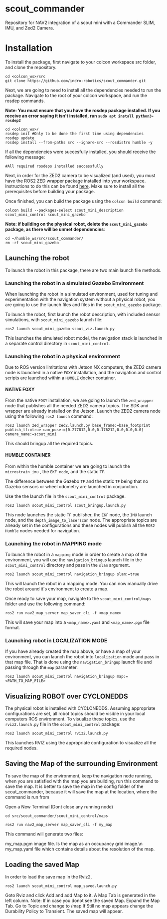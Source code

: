 # scout_commander
Repository for NAV2 integration of a scout mini with a Commander SLIM, IMU, and Zed2 Camera.
# Installation
To install the package, first navigate to your colcon workspace src folder, and clone the repository.
```
cd <colcon_ws>/src
git clone https://github.com/indro-robotics/scout_commander.git
```
Next, we are going to need to install all the dependencies needed to run the package. Navigate to the root of your colcon workspace, and run the rosdep commands. 

**Note: You must ensure that you have the rosdep package installed. If you receive an error saying it isn't installed, run `sudo apt install python3-rosdep2`**
```
cd <colcon_ws>/
rosdep init #Only to be done the first time using dependencies
rosdep update
rosdep install --from-paths src --ignore-src --rosdistro humble -y
```
If all the dependencies were succesfully installed, you should receive the following message:
```
#All required rosdeps installed successfully
```

Next, in order for the ZED2 camera to be visualized (and used), you must have the ROS2 ZED wrapper package installed into your workspace. Instructions to do this can be found [here](https://www.stereolabs.com/docs/ros2/). Make sure to install all the prerequisites before building your package.  

Once finished, you can build the package using the `colcon build` command:

```
colcon build --packages-select scout_mini_description scout_mini_control scout_mini_gazebo
```

**Note: if building on the physical robot, delete the `scout_mini_gazebo` package, as there will be unmet dependencies**:
```
cd ~/humble_ws/src/scout_commander/
rm -rf scout_mini_gazebo
```

## Launching the robot
To launch the robot in this package, there are two main launch file methods.

### **Launching the robot in a simulated Gazebo Environment**

When launching the robot in a simulated environment, used for tuning and experimentation with the navigation system without a physical robot, you are going to use the launch files and files in the `scout_mini_gazebo` package. 

To launch the robot, first launch the robot description, with included sensor simulations, with `scout_mini_gazebo` launch file:
```
ros2 launch scout_mini_gazebo scout_viz.launch.py
```
This launches the simulated robot model, the navigation stack is launched in a separate control directory in `scout_mini_control`.


### **Launching the robot in a physical environment**

Due to ROS version limitations with Jetson NX computers, the ZED2 camera node is launched in a native `FOXY` installation, and the navigation and control scripts are launched within a `HUMBLE` docker container. 
#### **NATIVE FOXY** 
From the native `FOXY` installation, we are going to launch the `zed_wrapper` node that publishes all the needed ZED2 camera topics. The SDK and wrapper are already installed on the Jetson. Launch the ZED2 camera node using the following `ros2 launch` command:
```
ros2 launch zed_wrapper zed2.launch.py base_frame:=base_footprint publish_tf:=true cam_pose:=[0.277812,0.0,0.176212,0.0,0.0,0.0] camera_name:=scout_mini
```
This should bringup all the required topics. 
#### **HUMBLE CONTAINER**
From within the humble container we are going to launch the `microstrain_imu` , the `EKF_node`, and the static `TF`.

 The difference between the Gazebo `TF` and the static `TF` being that no Gazebo sensors or wheel odometry are launched in conjunction. 

Use the the launch file in the `scout_mini_control` package.
```
ros2 launch scout_mini_control scout_bringup.launch.py
```

This node launches the static `TF` publisher, the `EKF` node, the `IMU` launch node, and the `depth_image_to_laserscan` node. The appropriate topics are already set in the configurations and these nodes will publish all the `ROS2 Humble` nodes needed for navigation.

### Launching the robot in MAPPING mode

To launch the robot in a `mapping` mode in order to create a map of the environment, you will use the `navigation_bringup` launch file in the `scout_mini_control` directory and pass in the `slam` argument.
```
ros2 launch scout_mini_control navigation_bringup slam:=true
```

This will launch the robot in a mapping mode. You can now manually drive the robot around it's environment to create a map.

Once ready to save your map, navigate to the `scout_mini_control/maps` folder and use the following command:
```
ros2 run nav2_map_server map_saver_cli -f <map_name>
```

This will save your map into a `<map_name>.yaml` and `<map_name>.pgm` file format.

### Launching robot in LOCALIZATION MODE

If you have already created the map above, or have a map of your environment, you can launch the robot into `localization` mode and pass in that map file. That is done using the `navigation_bringup` launch file and passing through the `map` parameter.
```
ros2 launch scout_mini_control navigation_bringup map:=<PATH_TO_MAP_FILE>
```


## Visualizing ROBOT over CYCLONEDDS
The physical robot is installed with CYCLONEDDS. Assuming appropriate configurations are set, all robot topics should be visible in your local computers ROS environment. To visualize these topics, use the `rviz2.launch.py` file in the `scout_mini_control` package:
```
ros2 launch scout_mini_control rviz2.launch.py
```

This launches RVIZ using the appropriate configuration to visualize all the required nodes. 


## Saving the Map of the surrounding Environment 
To save the map of the environment, keep the navigation node running, when you are satisfied with the map you are building,
run this command to save the map. It is better to save the map in the config folder of the scout_commander, because it will
save the map at the location, where the command is run from

Open a New Terminal (Dont close any running node)
```
cd src/scout_commander/scout_mini_control/maps

ros2 run nav2_map_server map_saver_cli -f my_map

```

This command will generate two files:

my_map.pgm image file. Is the map as an occupancy grid image.\n
my_map.yaml file which contains details about the resolution of the map.



## Loading the saved Map 
In order to load the save map in the Rviz2, 
```
ros2 launch scout_mini_control map_saved.launch.py
```
Goto Rviz and click  Add and add Map to it. A Map Tab is generated in the left column. 
Note: If in case you donot see the saved Map. Expand the Map Tab. Go to Topic and change to /map 
If Still no map appears change the Durability Policy to Transient.
The saved map will appear.
